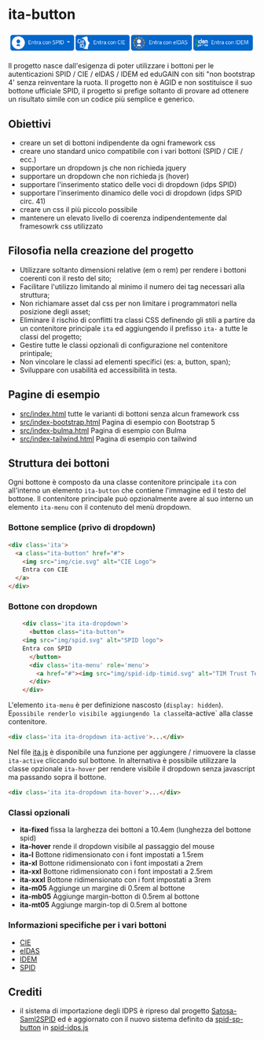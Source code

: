 # ita-button
![SPID CIE eIDAS IDEM](static/ita-buttons.png)

Il progetto nasce dall'esigenza di poter utilizzare i bottoni per le autenticazioni SPID / CIE / eIDAS / IDEM ed eduGAIN con siti "non bootstrap 4' senza reinventare la ruota.
Il progetto non è AGID e non sostituisce il suo bottone ufficiale SPID, il progetto si prefige soltanto di provare ad ottenere un risultato simile con un codice più semplice e generico.

## Obiettivi
* creare un set di bottoni indipendente da ogni framework css
* creare uno standard unico compatibile con i vari bottoni (SPID / CIE / ecc.)
* supportare un dropdown js che non richieda jquery
* supportare un dropdown che non richieda js (hover)
* supportare l'inserimento statico delle voci di dropdown (idps SPID)
* supportare l'inserimento dinamico delle voci di dropdown (idps SPID circ. 41)
* creare un css il più  piccolo possibile
* mantenere un elevato livello di coerenza indipendentemente dal framesowrk css utilizzato

## Filosofia nella creazione del progetto
* Utilizzare soltanto dimensioni relative (em o rem) per rendere i bottoni coerenti con il resto del sito;
* Facilitare l'utilizzo limitando al minimo il numero dei tag necessari alla struttura;
* Non richiamare asset dal css per non limitare i programmatori nella posizione degli asset;
* Eliminare il rischio di conflitti tra classi CSS definendo gli stili a partire da un contenitore principale `ita` ed aggiungendo il prefisso `ita-` a tutte le classi del progetto;
* Gestire tutte le classi opzionali di configurazione nel contenitore printipale;
* Non vincolare le classi ad elementi specifici (es: a, button, span);
* Sviluppare con usabilità ed accessibilità in testa.

## Pagine di esempio
* [src/index.html](src/index.html) tutte le varianti di bottoni senza alcun framework css
* [src/index-bootstrap.html](src/index-bootstrap.html) Pagina di esempio con Bootstrap 5
* [src/index-bulma.html](src/index-bulma.html) Pagina di esempio con Bulma
* [src/index-tailwind.html](src/index-tailwind.html) Pagina di esempio con tailwind

## Struttura dei bottoni
Ogni bottone è composto da una classe contenitore principale `ita` con all'interno un elemento `ita-button` che contiene l'immagine ed il testo del bottone.
Il contenitore principale può opzionalmente avere al suo interno un elemento `ita-menu` con il contenuto del menù dropdown.

### Bottone semplice (privo di dropdown)
```html
<div class='ita'>
  <a class="ita-button" href="#">
    <img src="img/cie.svg" alt="CIE Logo">
    Entra con CIE
  </a>
</div>
```
### Bottone con dropdown
```html
    <div class='ita ita-dropdown'>
      <button class="ita-button">
	<img src="img/spid.svg" alt="SPID logo">
	Entra con SPID
      </button>
      <div class='ita-menu' role='menu'>
        <a href="#"><img src="img/spid-idp-timid.svg" alt="TIM Trust Technologies srl"></a>
      </div>
    </div>
```
L'elemento `ita-menu` è per definizione nascosto (`display: hidden`). E` possibile renderlo visibile aggiungendo la classe `ita-active` alla classe contenitore.
```html
<div class='ita ita-dropdown ita-active'>...</div>
```
Nel file [ita.js](src/js/ita.js) è disponibile una funzione per aggiungere / rimuovere la classe `ita-active` cliccando sul bottone.
In alternativa è possibile utilizzare la classe opzionale `ita-hover` per rendere visibile il dropdown senza javascript ma passando sopra il bottone.
```html
<div class='ita ita-dropdown ita-hover'>...</div>

```

### Classi opzionali
* **ita-fixed** fissa la larghezza dei bottoni a 10.4em (lunghezza del bottone spid)
* **ita-hover** rende il dropdown visibile al passaggio del mouse
* **ita-l** Bottone ridimensionato con i font impostati a 1.5rem
* **ita-xl** Bottone ridimensionato con i font impostati a 2rem
* **ita-xxl** Bottone ridimensionato con i font impostati a 2.5rem
* **ita-xxxl** Bottone ridimensionato con i font impostati a 3rem
* **ita-m05** Aggiunge un margine di 0.5rem al bottone
* **ita-mb05** Aggiunge margin-botton di 0.5rem al bottone
* **ita-mt05** Aggiunge margin-top di 0.5rem al bottone

### Informazioni specifiche per i vari bottoni
* [CIE](./cie.md)
* [eIDAS](./eidas.md)
* [IDEM](./idem.md)
* [SPID](./spid.md)

## Crediti
* il sistema di importazione degli IDPS è ripreso dal progetto [Satosa-Saml2SPID](https://github.com/italia/Satosa-Saml2Spid/) ed è aggiornato con il nuovo sistema definito da [spid-sp-button](https://github.com/italia/spid-sp-access-button) in [spid-idps.js](https://github.com/italia/spid-sp-access-button/blob/master/src/production/js/spid-idps.js)
